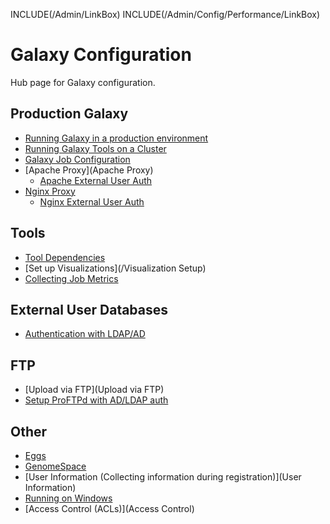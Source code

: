 INCLUDE(/Admin/LinkBox)
INCLUDE(/Admin/Config/Performance/LinkBox)
# Galaxy Configuration
Hub page for Galaxy configuration.

## Production Galaxy
* [Running Galaxy in a production environment](Performance/ProductionServer)
* [Running Galaxy Tools on a Cluster](Performance/Cluster)
* [Galaxy Job Configuration](Jobs)
* [Apache Proxy](Apache Proxy)
  * [Apache External User Auth](ApacheExternalUserAuth)
* [Nginx Proxy](nginxProxy)
  * [Nginx External User Auth](NginxExternalUserAuth)

## Tools
* [Tool Dependencies](ToolDependencies)
* [Set up Visualizations](/Visualization Setup)
* [Collecting Job Metrics](/Admin/Config/JobMetrics)

## External User Databases
* [ Authentication with LDAP/AD](/Admin/Config/ExternalUserAuth)

## FTP
* [Upload via FTP](Upload via FTP)
* [Setup ProFTPd with AD/LDAP auth](ProFTPd_with_AD)

## Other
* [Eggs](Eggs)
* [GenomeSpace](/Admin/Config/GenomeSpace)
* [User Information (Collecting information during registration)](User Information)
* [Running on Windows](Windows)
* [Access Control (ACLs)](Access Control)
